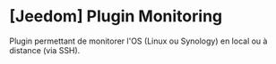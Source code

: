 # [Jeedom] Plugin Monitoring

Plugin permettant de monitorer l'OS (Linux ou Synology) en local ou à distance (via SSH).
